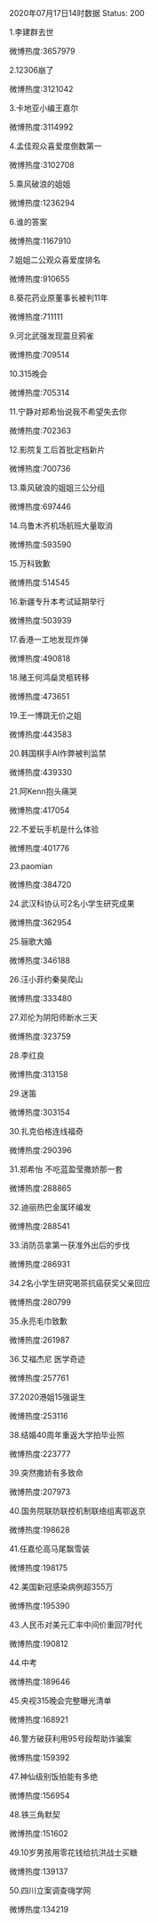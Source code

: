2020年07月17日14时数据
Status: 200

1.李建群去世

微博热度:3657979

2.12306崩了

微博热度:3121042

3.卡地亚小编王嘉尔

微博热度:3114992

4.孟佳观众喜爱度倒数第一

微博热度:3102708

5.乘风破浪的姐姐

微博热度:1236294

6.谁的答案

微博热度:1167910

7.姐姐二公观众喜爱度排名

微博热度:910655

8.葵花药业原董事长被判11年

微博热度:711111

9.河北武强发现震旦鸦雀

微博热度:709514

10.315晚会

微博热度:705314

11.宁静对郑希怡说我不希望失去你

微博热度:702363

12.影院复工后首批定档新片

微博热度:700736

13.乘风破浪的姐姐三公分组

微博热度:697446

14.乌鲁木齐机场航班大量取消

微博热度:593590

15.万科致歉

微博热度:514545

16.新疆专升本考试延期举行

微博热度:503939

17.香港一工地发现炸弹

微博热度:490818

18.赌王何鸿燊灵柩转移

微博热度:473651

19.王一博跳无价之姐

微博热度:443583

20.韩国棋手AI作弊被判监禁

微博热度:439330

21.阿Kenn抱头痛哭

微博热度:417054

22.不爱玩手机是什么体验

微博热度:401776

23.paomian

微博热度:384720

24.武汉科协认可2名小学生研究成果

微博热度:362954

25.骊歌大婚

微博热度:346188

26.汪小菲约秦昊爬山

微博热度:333480

27.邓伦为阴阳师断水三天

微博热度:323759

28.李红良

微博热度:313158

29.迷笛

微博热度:303154

30.扎克伯格连线福奇

微博热度:290396

31.郑希怡 不吃蓝盈莹撒娇那一套

微博热度:288865

32.迪丽热巴金属环编发

微博热度:288541

33.消防员拿第一获准外出后的步伐

微博热度:286931

34.2名小学生研究喝茶抗癌获奖父亲回应

微博热度:280799

35.永亮毛巾致歉

微博热度:261987

36.艾福杰尼 医学奇迹

微博热度:257761

37.2020港姐15强诞生

微博热度:253116

38.结婚40周年重返大学拍毕业照

微博热度:223777

39.突然撒娇有多致命

微博热度:207973

40.国务院联防联控机制联络组离鄂返京

微博热度:198628

41.任嘉伦高马尾飘雪装

微博热度:198175

42.美国新冠感染病例超355万

微博热度:195390

43.人民币对美元汇率中间价重回7时代

微博热度:190812

44.中考

微博热度:189646

45.央视315晚会完整曝光清单

微博热度:168921

46.警方破获利用95号段帮助诈骗案

微博热度:159392

47.神仙级别饭拍能有多绝

微博热度:156954

48.铁三角默契

微博热度:151602

49.10岁男孩用零花钱给抗洪战士买糖

微博热度:139137

50.四川立案调查嗨学网

微博热度:134219

